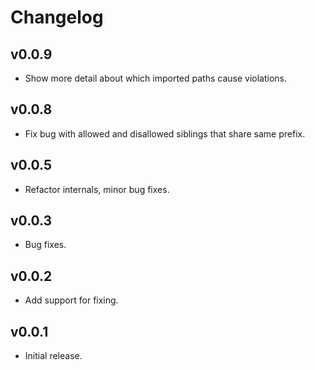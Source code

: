# Changelog

## v0.0.9

- Show more detail about which imported paths cause violations.

## v0.0.8

- Fix bug with allowed and disallowed siblings that share same prefix.

## v0.0.5

- Refactor internals, minor bug fixes.

## v0.0.3

- Bug fixes.

## v0.0.2

- Add support for fixing.

## v0.0.1

- Initial release.
